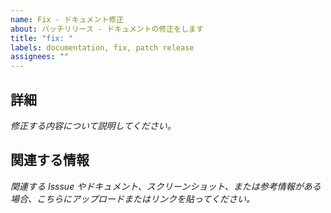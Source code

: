 ```yaml
---
name: Fix - ドキュメント修正
about: パッチリリース - ドキュメントの修正をします
title: "fix: "
labels: documentation, fix, patch release
assignees: ""
---
```


## 詳細

_修正する内容について説明してください。_

## 関連する情報

_関連する Isssue やドキュメント、スクリーンショット、または参考情報がある場合、こちらにアップロードまたはリンクを貼ってください。_
